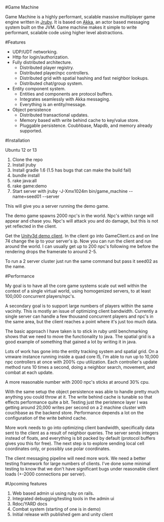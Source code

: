 
#Game Machine

Game Machine is a highly performant, scalable massive multiplayer game engine written in
[Jruby](http://www.jruby.org).
It is based on [Akka](http://www.akka.io), an actor based messaging system
built on the JVM.  Game machine makes it simple to write performant, scalable
code using higher level abstractions.  

#Features

- UDP/UDT networking.
- Http for login/authorization.
- Fully distributed architecture.
  - Distributed player registry.
  - Distributed player/npc controllers.
  - Distributed grid with spatial hashing and fast neighbor lookups.
  - Distributed chat/group system.
- Entity component system.
  - Entities and components are protocol buffers.
  - Integrates seamlessly with Akka messaging.
  - Everything is an entity/message.
- Object persistence
  - Distributed transactional updates.
  - Memory based with write behind cache to key/value store.
  - Pluggable persistence.  Coubhbase, Mapdb, and memory already supported.

#Installation

Ubuntu 12 or 13

1. Clone the repo
2. Install jruby
3. Install gradle 1.6 (1.5 has bugs that can make the build fail)
3. bundle install
4. rake java:all
4. rake game:demo
5. Start server with jruby -J-Xmx1024m bin/game_machine --name=seed01 --server

This will give you a server running the demo game.

The demo game spawns 2000 npc's in the world.
Npc's within range will appear and chase you. Npc's will attack you and do
damage, but this is not yet reflected in the client.

Get the [Unity3d demo client](https://github.com/chrisochs/gm_unity_client).
In the client go into GameClient.cs and on line 74 change the ip to your
server's ip.  Now you can run the client and run around the world.  I can
usually get up to 200 npc's following me before the rendering drops the
framerate to around 2-5.

To run a 2 server cluster just  run the same command but pass it seed02 as the
name.

#Performance

My goal is to have all the core game systems scale out well within the context
of a single virtual world, using homogenized servers, to at least 100,000
concurrent players/npc's.

A secondary goal is to support large numbers of players within the same
vacinity.  This is mostly an issue of optimizing client bandwidth.  Currently
a single server can handle a few thousand concurrent players and npc's in the same
area, but the client reaches a point where it's just too much data.

The basic approach I have taken is to stick in ruby until benchmarking shows
that we need to move the functionality to java.  The spatial grid is a good
example of something that gained a lot by writing it in java.

Lots of work has gone into the entity tracking system and spatial grid.  On a
vmware instance running inside a quad core I5, I'm able to run up to 10,000 npc
controllers at once with 200% cpu utilization.  Each controller's update method
runs 10 times a second, doing a neighbor search, movement, and combat at each
update.

A more reasonable number with 2000 npc's sticks at around 30% cpu.

With the same setup the object persistence was able to handle pretty much
anything you could throw at it.  The write behind cache is tunable so that
effects performance quite a bit. Testing just the peristence layer I was
getting around 20,000 writes per second on a 2 machine cluster with couchbase
as the backend store. Performance depends a lot on the configuration of the
write behind cache.

More work needs to go into optimizing client bandwidth, specifically data sent
to the client as a result of neighbor queries. The server sends integers
instead of floats, and everything  is bit packed by default (protocol buffers
gives you this for free).  The next step is to explore sending local cell
coordinates only, or possibly use polar coordinates.

The client messaging pipeline will need more work.  We need a better testing
framework for large numbers of clients.  I've done some minimal testing to know
that we don't have significant bugs under reasonable client loads (+-2000
connections per server).

#Upcoming features

1. Web based admin ui using ruby on rails.
2. Integrated debugging/testing tools in the admin ui
3. Rdoc/YARD docs
4. Combat system (starting of one is in demo)
5. Initial release with published gem and unity client

